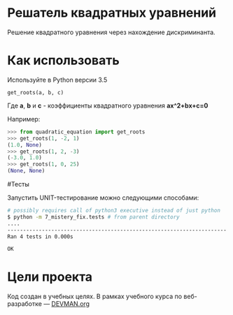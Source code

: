 # Решатель квадратных уравнений

Решение квадратного уравнения через нахождение дискриминанта.

# Как использовать

Используйте в Python версии 3.5 

`get_roots(a, b, c)`

Где __a__, __b__ и __c__ - коэффициенты квадратного уравнения **ax^2+bx+c=0**

Например:
```python
>>> from quadratic_equation import get_roots
>>> get_roots(1, -2, 1)
(1.0, None)
>>> get_roots(1, 2, -3)
(-3.0, 1.0)
>>> get_roots(1, 0, 25)
(None, None)
```

#Тесты 

Запустить UNIT-тестирование можно следующими способами:

```bash
# possibly requires call of python3 executive instead of just python
$ python -m 7_mistery_fix.tests # from parent directory
....
----------------------------------------------------------------------
Ran 4 tests in 0.000s

OK
```

# Цели проекта

Код создан в учебных целях. В рамках учебного курса по веб-разработке ― [DEVMAN.org](https://devman.org)
